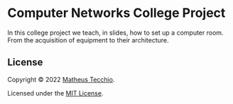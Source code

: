 # Computer Networks College Project
In this college project we teach, in slides, how to set up a computer room. From the acquisition of equipment to their architecture.

## License

Copyright © 2022 [Matheus Tecchio](https://github.com/matheustecchio).

Licensed under the [MIT License](./LICENSE).
